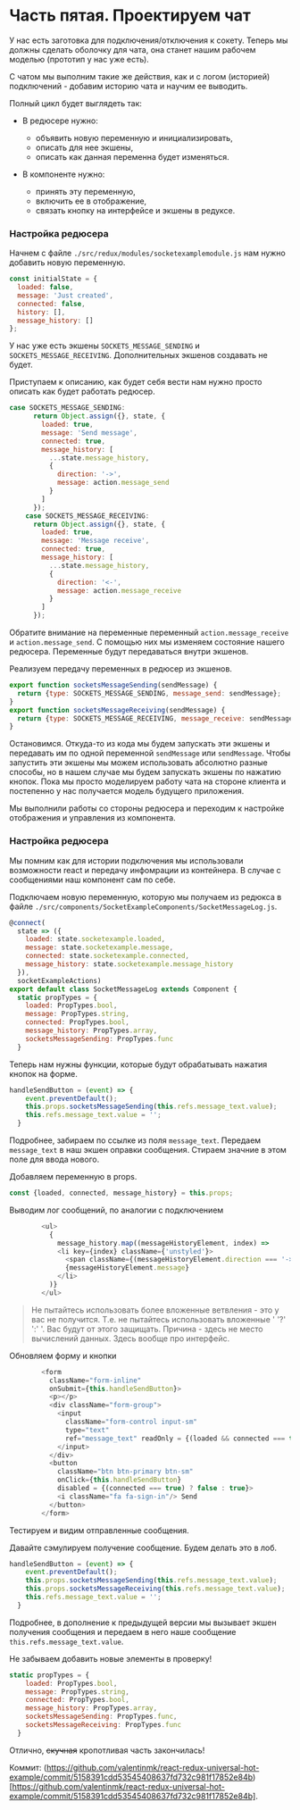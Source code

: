 # Часть пятая. Проектируем чат

У нас есть заготовка для подключения/отключения к сокету. Теперь мы должны сделать оболочку для чата, она станет нашим рабочем моделью \(прототип у нас уже есть\).

С чатом мы выполним такие же действия, как и с логом \(историей\) подключений - добавим историю чата и научим ее выводить.

Полный цикл будет выглядеть так:

* В редюсере нужно: 
  * объявить новую переменную и инициализировать, 
  * описать для нее экшены,
  * описать как данная переменна будет изменяться. 

* В компоненте нужно:
  * принять эту переменную,
  * включить ее в отображение,
  * связать кнопку на интерфейсе и экшены в редуксе.


### Настройка редюсера

Начнем с файле `./src/redux/modules/socketexamplemodule.js` нам нужно  
добавить новую переменную.

```js
const initialState = {
  loaded: false,
  message: 'Just created',
  connected: false,
  history: [],
  message_history: []
};
```

У нас уже есть экшены `SOCKETS_MESSAGE_SENDING` и  `SOCKETS_MESSAGE_RECEIVING`. Дополнительных экшенов создавать не будет.

Приступаем к описанию, как будет себя вести нам нужно просто описать как будет работать редюсер.

```js
case SOCKETS_MESSAGE_SENDING:
      return Object.assign({}, state, {
        loaded: true,
        message: 'Send message',
        connected: true,
        message_history: [
          ...state.message_history,
          {
            direction: '->',
            message: action.message_send
          }
        ]
      });
    case SOCKETS_MESSAGE_RECEIVING:
      return Object.assign({}, state, {
        loaded: true,
        message: 'Message receive',
        connected: true,
        message_history: [
          ...state.message_history,
          {
            direction: '<-',
            message: action.message_receive
          }
        ]
      });
```

Обратите внимание на переменные  переменный `action.message_receive` и `action.message_send`. С помощью них мы изменяем состояние нашего редюсера. Переменные будут передаваться внутри экшенов.

Реализуем передачу переменных в редюсер из экшенов.

```js
export function socketsMessageSending(sendMessage) {
  return {type: SOCKETS_MESSAGE_SENDING, message_send: sendMessage};
}
export function socketsMessageReceiving(sendMessage) {
  return {type: SOCKETS_MESSAGE_RECEIVING, message_receive: sendMessage};
}
```

Остановимся. Откуда-то из кода мы будем запускать эти экшены и передавать им по одной переменной `sendMessage` или `sendMessage`. Чтобы запустить эти экшены мы можем использовать абсолютно разные способы, но в нашем случае мы будем запускать экшены по нажатию кнопок. Пока мы просто моделируем работу чата на стороне клиента и постепенно у нас получается модель будущего приложения.

Мы выполнили работы со стороны редюсера и переходим к настройке отображения и управления из компонента.

### Настройка редюсера

Мы помним как для истории подключения мы использовали возможности react и передачу инфомрации из контейнера. В случае с сообщениями наш компонент сам по себе.

Подключаем новую переменную, которую мы получаем из редюкса в файле `./src/components/SocketExampleComponents/SocketMessageLog.js`.

```js
@connect(
  state => ({
    loaded: state.socketexample.loaded,
    message: state.socketexample.message,
    connected: state.socketexample.connected,
    message_history: state.socketexample.message_history
  }),
  socketExampleActions)
export default class SocketMessageLog extends Component {
  static propTypes = {
    loaded: PropTypes.bool,
    message: PropTypes.string,
    connected: PropTypes.bool,
    message_history: PropTypes.array,
    socketsMessageSending: PropTypes.func
  }
```

Теперь нам нужны функции, которые будут обрабатывать нажатия кнопок на форме.

```js
handleSendButton = (event) => {
    event.preventDefault();
    this.props.socketsMessageSending(this.refs.message_text.value);
    this.refs.message_text.value = '';
  }
```

Подробнее, забираем по ссылке из поля `message_text`. Передаем `message_text` в наш экшен оправки сообщения.  Стираем значние в этом поле для ввода нового.

Добавляем переменную в props.

```js
const {loaded, connected, message_history} = this.props;
```

Выводим лог сообщений, по аналогии с подключением

```js
        <ul>
          {
            message_history.map((messageHistoryElement, index) =>
            <li key={index} className={'unstyled'}>
              <span className={(messageHistoryElement.direction === '->') ? 'glyphicon glyphicon-arrow-right' : 'glyphicon glyphicon-arrow-left'}></span>
              {messageHistoryElement.message}
            </li>
          )}
        </ul>
```

> Не пытайтесь использовать более вложенные ветвления - это у вас не получится. Т.е. не пытайтесь использовать вложенные ' '?' ':' '. Вас будут от этого защищать. Причина - здесь не место вычислений данных. Здесь вообще про интерфейс.

Обновляем форму и кнопки

```js
        <form
          className="form-inline"
          onSubmit={this.handleSendButton}>
          <p></p>
          <div className="form-group">
            <input
              className="form-control input-sm"
              type="text"
              ref="message_text" readOnly = {(loaded && connected === true) ? false : true}>
            </input>
          </div>
          <button
            className="btn btn-primary btn-sm"
            onClick={this.handleSendButton}
            disabled = {(connected === true) ? false : true}>
            <i className="fa fa-sign-in"/> Send
          </button>
        </form>
```

Тестируем и видим отправленные сообщения.

Давайте сэмулируем получение сообщение. Будем делать это в лоб.

```js
handleSendButton = (event) => {
    event.preventDefault();
    this.props.socketsMessageSending(this.refs.message_text.value);
    this.props.socketsMessageReceiving(this.refs.message_text.value);
    this.refs.message_text.value = '';
  }
```

Подробнее, в дополнение к предыдущей версии мы вызывает экшен получения сообщения и передаем в него наше сообщение `this.refs.message_text.value`.

Не забываем добавить новые элементы в проверку!

```js
static propTypes = {
    loaded: PropTypes.bool,
    message: PropTypes.string,
    connected: PropTypes.bool,
    message_history: PropTypes.array,
    socketsMessageSending: PropTypes.func,
    socketsMessageReceiving: PropTypes.func
  }
```

Отлично, ~~скучная~~ кропотливая часть закончилась!

Коммит: (https://github.com/valentinmk/react-redux-universal-hot-example/commit/5158391cdd53545408637fd732c981f17852e84b)[https://github.com/valentinmk/react-redux-universal-hot-example/commit/5158391cdd53545408637fd732c981f17852e84b].

